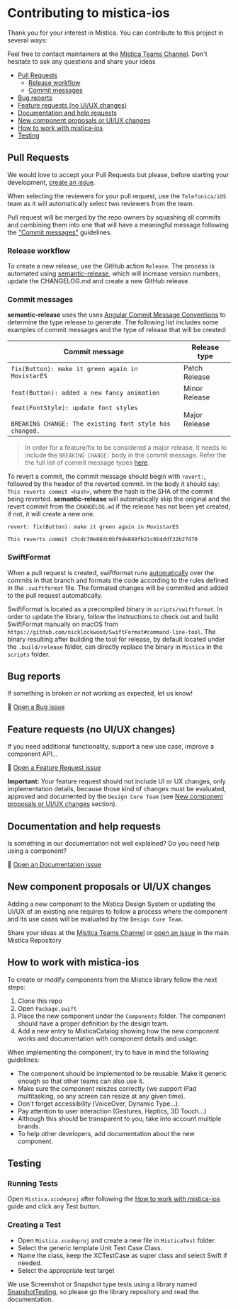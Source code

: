 # Contributing to mistica-ios

Thank you for your interest in Mística. You can contribute to this project in several ways:

Feel free to contact maintainers at the
[Mística Teams Channel](https://teams.microsoft.com/l/channel/19%3ad2e3607a32ec411b8bf492f43cd0fe0c%40thread.tacv2/General?groupId=e265fe99-929f-45d1-8154-699649674a40&tenantId=9744600e-3e04-492e-baa1-25ec245c6f10).
Don't hesitate to ask any questions and share your ideas

* [Pull Requests](#pull-requests)
  * [Release workflow](#release-workflow)
  * [Commit messages](#commit-messages)
* [Bug reports](#bug-reports)
* [Feature requests (no UI/UX changes)](#feature-requests--no-ui-ux-changes-)
* [Documentation and help requests](#documentation-and-help-requests)
* [New component proposals or UI/UX changes](#new-component-proposals-or-ui-ux-changes)
* [How to work with mistica-ios](#how-to-work-with-mistica-ios)
* [Testing](#testing)

## Pull Requests

We would love to accept your Pull Requests but please, before starting your development,
[create an issue](https://github.com/Telefonica/mistica-ios/issues/new/choose).

When selecting the reviewers for your pull request, use the `Telefonica/iOS` team as it will automatically select two reviewers from the team.

Pull request will be merged by the repo owners by squashing all commits and combining them into one that will have a meaningful message following the ["Commit messages"](#commit-messages) guidelines.

### Release workflow

To create a new release, use the GitHub action `Release`. The process is automated using [semantic-release](https://github.com/semantic-release/semantic-release), which will increase version numbers, update the CHANGELOG.md and create a new GitHub release. 

### Commit messages

**semantic-release** uses the uses [Angular Commit Message Conventions](https://github.com/angular/angular.js/blob/master/DEVELOPERS.md#-git-commit-guidelines) to determine the type release to generate. The following list includes some examples of commit messages and the type of release that will be created:

| Commit message                                                                                        | Release type               |
|-------------------------------------------------------------------------------------------------------|----------------------------|
| `fix(Button): make it green again in MovistarES`                                                      | Patch Release              |
| `feat(Button): added a new fancy animation`                                                           | Minor Release              |
| `feat(FontStyle): update font styles`<br><br>`BREAKING CHANGE: The existing font style has changed.`  | Major Release              |

> In order for a feature/fix to be considered a major release, it needs to include the `BREAKING CHANGE:` body in the commit message. Refer the the full list of commit message types [here](https://github.com/angular/angular.js/blob/master/DEVELOPERS.md#-git-commit-guidelines).


To revert a commit, the commit message should begin with `revert:`, followed by the header of the reverted commit. In the body it should say: `This reverts commit <hash>`, where the hash is the SHA of the commit being reverted. **semantic-release** will automatically skip the original and the revert commit from the `CHANGELOG.md` if the release has not been yet created, if not, it will create a new one.

```
revert: fix(Button): make it green again in MovistarES

This reverts commit c3cdc70e88dc0bf9de849fb21c6b4ddf22b27470
```

### SwiftFormat

When a pull request is created, swiftformat runs [automatically](.github/workflows/swiftformat.yml) over the commits in that branch and formats the code according to the rules defined in the `.swiftformat` file. The formated changes will be commited and added to the pull request automatically.

SwiftFormat is located as a precompiled binary in `scripts/swiftformat`. In order to update the library, follow the instructions to check out and build SwiftFormat manually on macOS from `https://github.com/nicklockwood/SwiftFormat#command-line-tool`. The binary resulting after building the tool for release, by default located under the `.build/release` folder, can directly replace the binary in `Mistica` in the `scripts` folder.

## Bug reports

If something is broken or not working as expected, let us know!

:bug: [Open a Bug issue](https://github.com/Telefonica/mistica-ios/issues/new?assignees=&labels=bug&template=bug_report.md&title=)

## Feature requests (no UI/UX changes)

If you need additional functionality, support a new use case, improve a component API...

:construction: [Open a Feature Request issue](https://github.com/Telefonica/mistica-ios/issues/new?assignees=&labels=enhancement&template=feature-request.md&title=)

**Important:** Your feature request should not include UI or UX changes, only implementation details, because
those kind of changes must be evaluated, approved and documented by the `Design Core Team` (see
[New component proposals or UI/UX changes](#new-component-proposals-or-uiux-changes) section).

## Documentation and help requests

Is something in our documentation not well explained? Do you need help using a component? 

:blue_book: [Open an Documentation issue](https://github.com/Telefonica/mistica-ios/issues/new?assignees=&labels=documentation&template=documentation-request.md&title=)

## New component proposals or UI/UX changes

Adding a new component to the Mística Design System or updating the UI/UX of an existing one requires to
follow a process where the component and its use cases will be evaluated by the `Design Core Team`.

Share your ideas at the
[Mística Teams Channel](https://teams.microsoft.com/l/channel/19%3ad2e3607a32ec411b8bf492f43cd0fe0c%40thread.tacv2/General?groupId=e265fe99-929f-45d1-8154-699649674a40&tenantId=9744600e-3e04-492e-baa1-25ec245c6f10)
or [open an issue](https://github.com/Telefonica/mistica/issues) in the main Mistica Repository

## How to work with mistica-ios

To create or modify components from the Mistica library follow the next steps:

1. Clone this repo
2. Open `Package.swift`
3. Place the new component under the `Components` folder. The component should have a proper definition by the design team.
4. Add a new entry to MisticaCatalog showing how the new component works and documentation with component details and usage.

When implementing the component, try to have in mind the following guidelines:

* The component should be implemented to be reusable. Make it generic enough so that other teams can also use it.
* Make sure the component reiszes correctly (we support iPad multitasking, so any screen can resize at any given time).
* Don't forget accessibility (VoiceOver, Dynamic Type...).
* Pay attention to user interaction (Gestures, Haptics, 3D Touch...)
* Although this should be transparent to you, take into account multiple brands.
* To help other developers, add documentation about the new component.

## Testing

### Running Tests

Open `Mistica.xcodeproj` after following the [How to work with mistica-ios](#how-to-work-with-mistica-ios) guide and click any Test button.

### Creating a Test

* Open `Mistica.xcodeproj` and create a new file in `MisticaTest` folder.
* Select the generic template Unit Test Case Class.
* Name the class, keep the XCTestCase as super class and select Swift if needed.
* Select the appropriate test target

We use Screenshot or Snapshot type tests using a library named [SnapshotTesting](https://github.com/pointfreeco/swift-snapshot-testing), so please go the library repository and read the documentation.
